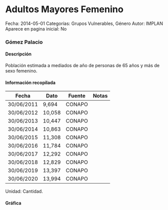 Adultos Mayores Femenino
=====

Fecha: 2014-05-01
Categorías: Grupos Vulnerables, Género
Autor: IMPLAN
Aparece en pagina inicial: No

### Gómez Palacio

#### Descripción

Población estimada a mediados de año de personas de 65 años y más de sexo femenino.

<!-- break -->

#### Información recopilada

<table class="table table-hover table-bordered matriz">
  <thead>
    <tr><th>Fecha</th><th>Dato</th><th>Fuente</th><th>Notas</th></tr>
  </thead>
  <tbody>
    <tr><td class="centrado">30/06/2011</td><td class="derecha">9,694</td><td>CONAPO</td><td></td></tr>
    <tr><td class="centrado">30/06/2012</td><td class="derecha">10,058</td><td>CONAPO</td><td></td></tr>
    <tr><td class="centrado">30/06/2013</td><td class="derecha">10,447</td><td>CONAPO</td><td></td></tr>
    <tr><td class="centrado">30/06/2014</td><td class="derecha">10,863</td><td>CONAPO</td><td></td></tr>
    <tr><td class="centrado">30/06/2015</td><td class="derecha">11,308</td><td>CONAPO</td><td></td></tr>
    <tr><td class="centrado">30/06/2016</td><td class="derecha">11,784</td><td>CONAPO</td><td></td></tr>
    <tr><td class="centrado">30/06/2017</td><td class="derecha">12,292</td><td>CONAPO</td><td></td></tr>
    <tr><td class="centrado">30/06/2018</td><td class="derecha">12,829</td><td>CONAPO</td><td></td></tr>
    <tr><td class="centrado">30/06/2019</td><td class="derecha">13,397</td><td>CONAPO</td><td></td></tr>
    <tr><td class="centrado">30/06/2020</td><td class="derecha">13,994</td><td>CONAPO</td><td></td></tr>
  </tbody>
</table>

Unidad: Cantidad.

#### Gráfica

<div id="Morriswfozmpbl" class="grafica"></div>
  <script>
  new Morris.Line({
    element: 'Morriswfozmpbl',
    data: [
      { fecha: '2011-06-30', dato: 9694 },
      { fecha: '2012-06-30', dato: 10058 },
      { fecha: '2013-06-30', dato: 10447 },
      { fecha: '2014-06-30', dato: 10863 },
      { fecha: '2015-06-30', dato: 11308 },
      { fecha: '2016-06-30', dato: 11784 },
      { fecha: '2017-06-30', dato: 12292 },
      { fecha: '2018-06-30', dato: 12829 },
      { fecha: '2019-06-30', dato: 13397 },
      { fecha: '2020-06-30', dato: 13994 }
    ],
    xkey: 'fecha',
    ykeys: ['dato'],
    labels: ['Dato'],
    lineColors: ['#FF5B02'],
    xLabelFormat: function(d) {
      return d.getDate()+'/'+(d.getMonth()+1)+'/'+d.getFullYear();
    },
    dateFormat: function (ts) {
      var d = new Date(ts);
      return d.getDate() + '/' + (d.getMonth() + 1) + '/' + d.getFullYear();
    }
  });
  </script>
